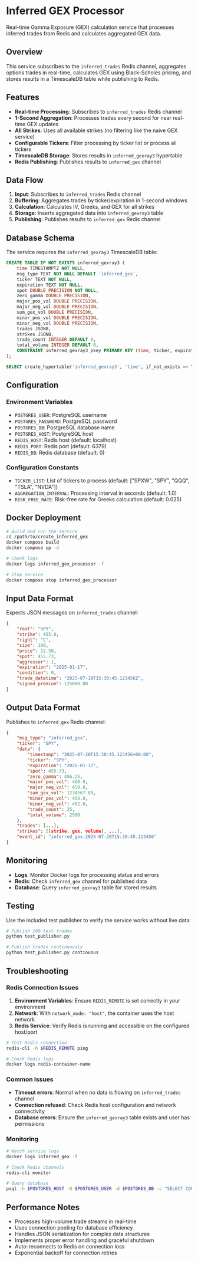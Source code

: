 # Inferred GEX Processor

Real-time Gamma Exposure (GEX) calculation service that processes inferred trades from Redis and calculates aggregated GEX data.

## Overview

This service subscribes to the `inferred_trades` Redis channel, aggregates options trades in real-time, calculates GEX using Black-Scholes pricing, and stores results in a TimescaleDB table while publishing to Redis.

## Features

- **Real-time Processing**: Subscribes to `inferred_trades` Redis channel
- **1-Second Aggregation**: Processes trades every second for near real-time GEX updates
- **All Strikes**: Uses all available strikes (no filtering like the naive GEX service)
- **Configurable Tickers**: Filter processing by ticker list or process all tickers
- **TimescaleDB Storage**: Stores results in `inferred_gexray3` hypertable
- **Redis Publishing**: Publishes results to `inferred_gex` channel

## Data Flow

1. **Input**: Subscribes to `inferred_trades` Redis channel
2. **Buffering**: Aggregates trades by ticker/expiration in 1-second windows
3. **Calculation**: Calculates IV, Greeks, and GEX for all strikes
4. **Storage**: Inserts aggregated data into `inferred_gexray3` table
5. **Publishing**: Publishes results to `inferred_gex` Redis channel

## Database Schema

The service requires the `inferred_gexray3` TimescaleDB table:

```sql
CREATE TABLE IF NOT EXISTS inferred_gexray3 (
    time TIMESTAMPTZ NOT NULL,
    msg_type TEXT NOT NULL DEFAULT 'inferred_gex',
    ticker TEXT NOT NULL,
    expiration TEXT NOT NULL,
    spot DOUBLE PRECISION NOT NULL,
    zero_gamma DOUBLE PRECISION,
    major_pos_vol DOUBLE PRECISION,
    major_neg_vol DOUBLE PRECISION, 
    sum_gex_vol DOUBLE PRECISION,
    minor_pos_vol DOUBLE PRECISION,
    minor_neg_vol DOUBLE PRECISION,
    trades JSONB,
    strikes JSONB,
    trade_count INTEGER DEFAULT 0,
    total_volume INTEGER DEFAULT 0,
    CONSTRAINT inferred_gexray3_pkey PRIMARY KEY (time, ticker, expiration)
);

SELECT create_hypertable('inferred_gexray3', 'time', if_not_exists => TRUE);
```

## Configuration

### Environment Variables

- `POSTGRES_USER`: PostgreSQL username
- `POSTGRES_PASSWORD`: PostgreSQL password  
- `POSTGRES_DB`: PostgreSQL database name
- `POSTGRES_HOST`: PostgreSQL host
- `REDIS_HOST`: Redis host (default: localhost)
- `REDIS_PORT`: Redis port (default: 6379)
- `REDIS_DB`: Redis database (default: 0)

### Configuration Constants

- `TICKER_LIST`: List of tickers to process (default: ["SPXW", "SPY", "QQQ", "TSLA", "NVDA"])
- `AGGREGATION_INTERVAL`: Processing interval in seconds (default: 1.0)
- `RISK_FREE_RATE`: Risk-free rate for Greeks calculation (default: 0.025)

## Docker Deployment

```bash
# Build and run the service
cd /path/to/create_inferred_gex
docker compose build
docker compose up -d

# Check logs
docker logs inferred_gex_processor -f

# Stop service
docker compose stop inferred_gex_processor
```

## Input Data Format

Expects JSON messages on `inferred_trades` channel:

```json
{
    "root": "SPY",
    "strike": 455.0,
    "right": "C",
    "size": 100,
    "price": 12.50,
    "spot": 455.73,
    "aggressor": 1,
    "expiration": "2025-01-17",
    "condition": 0,
    "trade_datetime": "2025-07-19T15:30:45.123456Z",
    "signed_premium": 125000.00
}
```

## Output Data Format

Publishes to `inferred_gex` Redis channel:

```json
{
    "msg_type": "inferred_gex",
    "ticker": "SPY",
    "data": {
        "timestamp": "2025-07-20T15:30:45.123456+00:00",
        "ticker": "SPY",
        "expiration": "2025-01-17",
        "spot": 455.73,
        "zero_gamma": 456.25,
        "major_pos_vol": 460.0,
        "major_neg_vol": 450.0,
        "sum_gex_vol": 1234567.89,
        "minor_pos_vol": 458.0,
        "minor_neg_vol": 452.0,
        "trade_count": 25,
        "total_volume": 2500
    },
    "trades": [...],
    "strikes": [[strike, gex, volume], ...],
    "event_id": "inferred_gex:2025-07-20T15:30:45.123456"
}
```

## Monitoring

- **Logs**: Monitor Docker logs for processing status and errors
- **Redis**: Check `inferred_gex` channel for published data
- **Database**: Query `inferred_gexray3` table for stored results

## Testing

Use the included test publisher to verify the service works without live data:

```bash
# Publish 100 test trades
python test_publisher.py

# Publish trades continuously 
python test_publisher.py continuous
```

## Troubleshooting

### Redis Connection Issues

1. **Environment Variables**: Ensure `REDIS_REMOTE` is set correctly in your environment
2. **Network**: With `network_mode: "host"`, the container uses the host network
3. **Redis Service**: Verify Redis is running and accessible on the configured host/port

```bash
# Test Redis connection
redis-cli -h $REDIS_REMOTE ping

# Check Redis logs
docker logs redis-container-name
```

### Common Issues

- **Timeout errors**: Normal when no data is flowing on `inferred_trades` channel
- **Connection refused**: Check Redis host configuration and network connectivity
- **Database errors**: Ensure the `inferred_gexray3` table exists and user has permissions

### Monitoring

```bash
# Watch service logs
docker logs inferred_gex -f

# Check Redis channels
redis-cli monitor

# Query database
psql -h $POSTGRES_HOST -U $POSTGRES_USER -d $POSTGRES_DB -c "SELECT COUNT(*) FROM inferred_gexray3;"
```

## Performance Notes

- Processes high-volume trade streams in real-time
- Uses connection pooling for database efficiency
- Handles JSON serialization for complex data structures
- Implements proper error handling and graceful shutdown
- Auto-reconnects to Redis on connection loss
- Exponential backoff for connection retries
